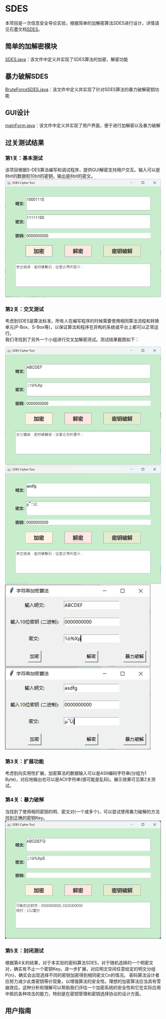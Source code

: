 # SDES
本项目是一次信息安全导论实验，根据简单的加解密算法SDES进行设计，详情请见石墨文档[SDES](https://shimo.im/docs/m5kvdlMaKvcENy3X/read)。
## 简单的加解密模块
[SDES.java](test/src/SDES.java)：该文件中定义并实现了SDES算法的加密、解密功能
## 暴力破解SDES
[BruteForceSDES.java](test/src/BruteForceSDES.java)：该文件中定义并实现了针对SDES算法的暴力破解密钥功能
## GUI设计
[mainForm.java](test/src/mainForm.java)：该文件中定义并实现了用户界面，便于进行加解密以及暴力破解
## 过关测试结果
### 第1关：基本测试
该项目根据S-DES算法编写和调试程序，提供GUI解密支持用户交互。输入可以是8bit的数据和10bit的密钥，输出是8bit的密文。
![Test1_Image](测试图片/test1.jpg)
### 第2关：交叉测试
考虑到SDES是算法标准，所有人在编写程序的时候需要使用相同算法流程和转换单元(P-Box、S-Box等)，以保证算法和程序在异构的系统或平台上都可以正常运行。  
我们寻找到了另外一个小组进行交叉加解密测试。测试结果截图如下：  

![Test2_Image1](测试图片/test2_1.jpg)
![Test2_Image2](测试图片/test2_2.jpg)
![Test2_Image3](测试图片/test2_3.jpg)
![Test2_Image4](测试图片/test2_4.jpg)
### 第3关：扩展功能
考虑到向实用性扩展，加密算法的数据输入可以是ASII编码字符串(分组为1 Byte)，对应地输出也可以是ACII字符串(很可能是乱码)。展示效果可见第2关测试。
### 第4关：暴力破解
当找到了使用相同密钥的明、密文对(一个或多个)，可以尝试使用暴力破解的方法找到正确的密钥Key。  
![Test4_Image](测试图片/test4.jpg)
### 第5关：封闭测试
根据第4关的结果，对于本实验的密码算法SDES，对于随机选择的一个明密文对，确实有不止一个密钥Key。进一步扩展，对应明文空间任意给定的明文分组P{n}，确实会出现选择不同的密钥加密得到相同密文Cn的情况。
密码算法设计者应努力减少此类密钥等价现象，以增强算法的安全性。理想的加密算法应当具有雪崩效应。这种分析和理解可以帮助我们评估一个加密系统的安全性和它在实际应用中抵抗各种攻击的能力，特别是在密钥管理和密钥选择协议的设计方面。
## 用户指南


